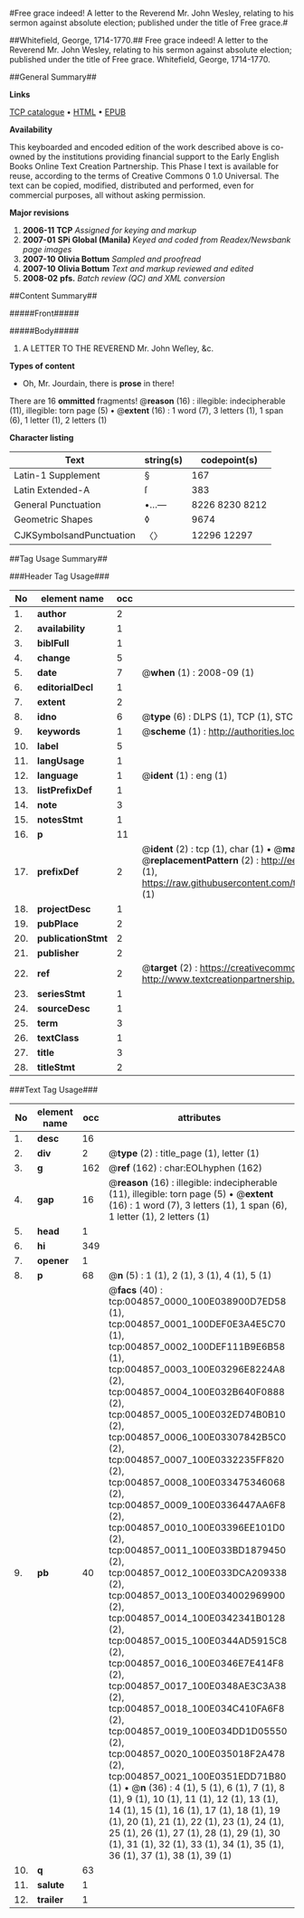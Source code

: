 #Free grace indeed! A letter to the Reverend Mr. John Wesley, relating to his sermon against absolute election; published under the title of Free grace.#

##Whitefield, George, 1714-1770.##
Free grace indeed! A letter to the Reverend Mr. John Wesley, relating to his sermon against absolute election; published under the title of Free grace.
Whitefield, George, 1714-1770.

##General Summary##

**Links**

[TCP catalogue](http://www.ota.ox.ac.uk/tcp/)  • 
[HTML](http://tei.it.ox.ac.uk/tcp/Texts-HTML/free/N03/N03939.html)  • 
[EPUB](http://tei.it.ox.ac.uk/tcp/Texts-EPUB/free/N03/N03939.epub)

**Availability**

This keyboarded and encoded edition of the
	       work described above is co-owned by the institutions
	       providing financial support to the Early English Books
	       Online Text Creation Partnership. This Phase I text is
	       available for reuse, according to the terms of Creative
	       Commons 0 1.0 Universal. The text can be copied,
	       modified, distributed and performed, even for
	       commercial purposes, all without asking permission.

**Major revisions**

1. __2006-11__ __TCP__ *Assigned for keying and markup*
1. __2007-01__ __SPi Global (Manila)__ *Keyed and coded from Readex/Newsbank page images*
1. __2007-10__ __Olivia Bottum__ *Sampled and proofread*
1. __2007-10__ __Olivia Bottum__ *Text and markup reviewed and edited*
1. __2008-02__ __pfs.__ *Batch review (QC) and XML conversion*

##Content Summary##

#####Front#####

#####Body#####

1. A LETTER TO THE REVEREND Mr. John Weſley, &c.

**Types of content**

  * Oh, Mr. Jourdain, there is **prose** in there!

There are 16 **ommitted** fragments! 
 @__reason__ (16) : illegible: indecipherable (11), illegible: torn page (5)  •  @__extent__ (16) : 1 word (7), 3 letters (1), 1 span (6), 1 letter (1), 2 letters (1)

**Character listing**


|Text|string(s)|codepoint(s)|
|---|---|---|
|Latin-1 Supplement|§|167|
|Latin Extended-A|ſ|383|
|General Punctuation|•…—|8226 8230 8212|
|Geometric Shapes|◊|9674|
|CJKSymbolsandPunctuation|〈〉|12296 12297|

##Tag Usage Summary##

###Header Tag Usage###

|No|element name|occ|attributes|
|---|---|---|---|
|1.|__author__|2||
|2.|__availability__|1||
|3.|__biblFull__|1||
|4.|__change__|5||
|5.|__date__|7| @__when__ (1) : 2008-09 (1)|
|6.|__editorialDecl__|1||
|7.|__extent__|2||
|8.|__idno__|6| @__type__ (6) : DLPS (1), TCP (1), STC (1), NOTIS (1), IMAGE-SET (1), EVANS-CITATION (1)|
|9.|__keywords__|1| @__scheme__ (1) : http://authorities.loc.gov/ (1)|
|10.|__label__|5||
|11.|__langUsage__|1||
|12.|__language__|1| @__ident__ (1) : eng (1)|
|13.|__listPrefixDef__|1||
|14.|__note__|3||
|15.|__notesStmt__|1||
|16.|__p__|11||
|17.|__prefixDef__|2| @__ident__ (2) : tcp (1), char (1)  •  @__matchPattern__ (2) : ([0-9\-]+):([0-9IVX]+) (1), (.+) (1)  •  @__replacementPattern__ (2) : http://eebo.chadwyck.com/downloadtiff?vid=$1&page=$2 (1), https://raw.githubusercontent.com/textcreationpartnership/Texts/master/tcpchars.xml#$1 (1)|
|18.|__projectDesc__|1||
|19.|__pubPlace__|2||
|20.|__publicationStmt__|2||
|21.|__publisher__|2||
|22.|__ref__|2| @__target__ (2) : https://creativecommons.org/publicdomain/zero/1.0/ (1), http://www.textcreationpartnership.org/docs/. (1)|
|23.|__seriesStmt__|1||
|24.|__sourceDesc__|1||
|25.|__term__|3||
|26.|__textClass__|1||
|27.|__title__|3||
|28.|__titleStmt__|2||


###Text Tag Usage###

|No|element name|occ|attributes|
|---|---|---|---|
|1.|__desc__|16||
|2.|__div__|2| @__type__ (2) : title_page (1), letter (1)|
|3.|__g__|162| @__ref__ (162) : char:EOLhyphen (162)|
|4.|__gap__|16| @__reason__ (16) : illegible: indecipherable (11), illegible: torn page (5)  •  @__extent__ (16) : 1 word (7), 3 letters (1), 1 span (6), 1 letter (1), 2 letters (1)|
|5.|__head__|1||
|6.|__hi__|349||
|7.|__opener__|1||
|8.|__p__|68| @__n__ (5) : 1 (1), 2 (1), 3 (1), 4 (1), 5 (1)|
|9.|__pb__|40| @__facs__ (40) : tcp:004857_0000_100E038900D7ED58 (1), tcp:004857_0001_100DEF0E3A4E5C70 (1), tcp:004857_0002_100DEF111B9E6B58 (1), tcp:004857_0003_100E03296E8224A8 (2), tcp:004857_0004_100E032B640F0888 (2), tcp:004857_0005_100E032ED74B0B10 (2), tcp:004857_0006_100E03307842B5C0 (2), tcp:004857_0007_100E0332235FF820 (2), tcp:004857_0008_100E033475346068 (2), tcp:004857_0009_100E0336447AA6F8 (2), tcp:004857_0010_100E03396EE101D0 (2), tcp:004857_0011_100E033BD1879450 (2), tcp:004857_0012_100E033DCA209338 (2), tcp:004857_0013_100E034002969900 (2), tcp:004857_0014_100E0342341B0128 (2), tcp:004857_0015_100E0344AD5915C8 (2), tcp:004857_0016_100E0346E7E414F8 (2), tcp:004857_0017_100E0348AE3C3A38 (2), tcp:004857_0018_100E034C410FA6F8 (2), tcp:004857_0019_100E034DD1D05550 (2), tcp:004857_0020_100E035018F2A478 (2), tcp:004857_0021_100E0351EDD71B80 (1)  •  @__n__ (36) : 4 (1), 5 (1), 6 (1), 7 (1), 8 (1), 9 (1), 10 (1), 11 (1), 12 (1), 13 (1), 14 (1), 15 (1), 16 (1), 17 (1), 18 (1), 19 (1), 20 (1), 21 (1), 22 (1), 23 (1), 24 (1), 25 (1), 26 (1), 27 (1), 28 (1), 29 (1), 30 (1), 31 (1), 32 (1), 33 (1), 34 (1), 35 (1), 36 (1), 37 (1), 38 (1), 39 (1)|
|10.|__q__|63||
|11.|__salute__|1||
|12.|__trailer__|1||
